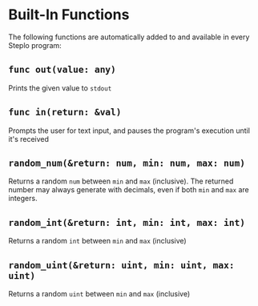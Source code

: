 # Built-In Functions

The following functions are automatically added to and available in every Steplo program:

## `func out(value: any)`
Prints the given value to `stdout`

## `func in(return: &val)`
Prompts the user for text input, and pauses the program's execution until it's received

## `random_num(&return: num, min: num, max: num)`
Returns a random `num` between `min` and `max` (inclusive). The returned number may always generate with decimals, even if both `min` and `max` are integers.

## `random_int(&return: int, min: int, max: int)`
Returns a random `int` between `min` and `max` (inclusive)

## `random_uint(&return: uint, min: uint, max: uint)`
Returns a random `uint` between `min` and `max` (inclusive)
